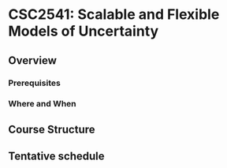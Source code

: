 # CSC2541: Scalable and Flexible Models of Uncertainty

## Overview

### Prerequisites

### Where and When


## Course Structure


## Tentative schedule

